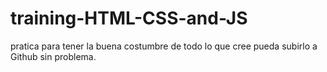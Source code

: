 # training-HTML-CSS-and-JS
pratica para tener la buena costumbre de todo lo que cree pueda subirlo a Github sin problema.
